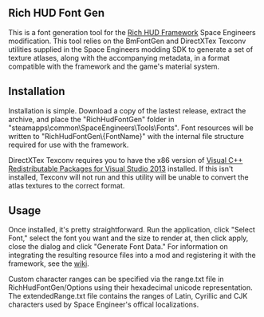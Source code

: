 ## Rich HUD Font Gen
This is a font generation tool for the [Rich HUD Framework](https://github.com/ZachHembree/RichHudFramework.Client/wiki) Space Engineers modification. This tool relies on the BmFontGen and DirectXTex Texconv utilities supplied in the Space Engineers modding SDK to generate a set of texture atlases, along with the accompanying metadata, in a format compatible with the framework and the game's material system.

## Installation
Installation is simple. Download a copy of the lastest release, extract the archive, and place the "RichHudFontGen" folder in "steamapps\common\SpaceEngineers\Tools\Fonts". Font resources will be written to "RichHudFontGen\\{FontName}" with the internal file structure required for use with the framework.

DirectXTex Texconv requires you to have the x86 version of [Visual C++ Redistributable Packages for Visual Studio 2013](https://www.microsoft.com/en-us/download/details.aspx?id=40784) installed. If this isn't installed, Texconv will not run and this utility will be unable to convert the atlas textures to the correct format.

## Usage
Once installed, it's pretty straightforward. Run the application, click "Select Font," select the font you want and the size to render at, then click apply, close the dialog and click "Generate Font Data." For information on integrating the resulting resource files into a mod and registering it with the framework, see the [wiki](https://github.com/ZachHembree/RichHudFramework.Client/wiki).

Custom character ranges can be specified via the range.txt file in RichHudFontGen/Options using their hexadecimal unicode representation. The extendedRange.txt file contains the ranges of Latin, Cyrillic and CJK characters used by Space Engineer's offical localizations.

